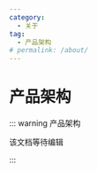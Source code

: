 ```yaml
---
category:
  - 关于
tag:
  - 产品架构
# permalink: /about/
---
```


# 产品架构

::: warning 产品架构

该文档等待编辑

:::
